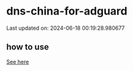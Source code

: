 # dns-china-for-adguard

Last updated on: 2024-06-18 00:19:28.980677

## how to use

[See here](https://github.com/AdguardTeam/AdGuardHome/wiki/Configuration#upstreams-from-file)